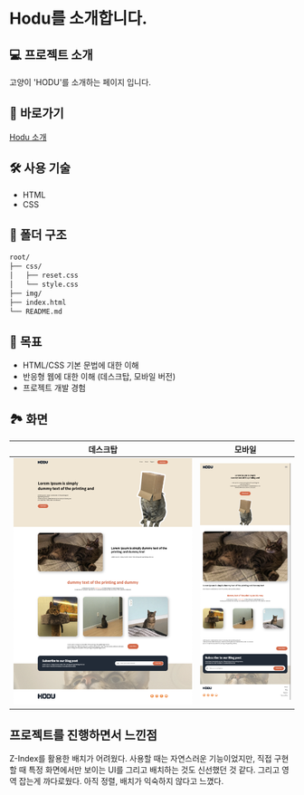 # Hodu를 소개합니다.

## 💻 프로젝트 소개

고양이 'HODU'를 소개하는 페이지 입니다.

## 🚀 바로가기

[Hodu 소개](https://kumgold.github.io/oreumi-hodu/index.html)

## 🛠️ 사용 기술

-   HTML
-   CSS

## 📂 폴더 구조

```
root/
├── css/
│   ├── reset.css
│   └── style.css
├── img/
├── index.html
└── README.md
```

## 👀 목표

-   HTML/CSS 기본 문법에 대한 이해
-   반응형 웹에 대한 이해 (데스크탑, 모바일 버전)
-   프로젝트 개발 경험

## 🏞️ 화면

| 데스크탑                           | 모바일                            |
| ---------------------------------- | --------------------------------- |
| <img src="./img/desktop-main.png"> | <img src="./img/mobile-main.png"> |

## 프로젝트를 진행하면서 느낀점
Z-Index를 활용한 배치가 어려웠다. 사용할 때는 자연스러운 기능이었지만, 직접 구현할 때 특정 화면에서만 보이는 UI를 그리고 배치하는 것도 신선했던 것 같다. 
그리고 영역 잡는게 까다로웠다. 아직 정렬, 배치가 익숙하지 않다고 느꼈다.